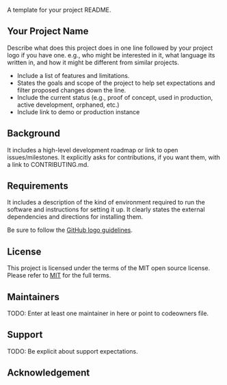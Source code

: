 A template for your project README.

## Your Project Name

Describe what does this project does in one line followed by your project logo if you have one. e.g., who might be interested in it, what language its written in, and how it might be different from similar projects.

- Include a list of features and limitations.
- States the goals and scope of the project to help set expectations and filter proposed changes down the line.
- Include the current status (e.g., proof of concept, used in production, active development, orphaned, etc.)
- Include link to demo or production instance

## Background 

It includes a high-level development roadmap or link to open issues/milestones.
It explicitly asks for contributions, if you want them, with a link to CONTRIBUTING.md.

## Requirements

It includes a description of the kind of environment required to run the software and instructions for setting it up.
It clearly states the external dependencies and directions for installing them.

Be sure to follow the [GitHub logo guidelines](https://github.com/logos).

## License 

This project is licensed under the terms of the MIT open source license. Please refer to [MIT](./LICENSE.txt) for the full terms.

## Maintainers 

TODO: Enter at least one maintainer in here or point to codeowners file.

## Support

TODO: Be explicit about support expectations.

## Acknowledgement
